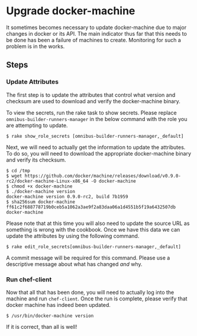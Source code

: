 # Upgrade docker-machine

It sometimes becomes necessary to update docker-machine due to major changes
in docker or its API. The main indicator thus far that this needs to be done
has been a failure of machines to create. Monitoring for such a problem is
in the works.

## Steps

### Update Attributes

The first step is to update the attributes that control what version and checksum
are used to download and verify the docker-machine binary.

To view the secrets, run the rake task to show secrets. Please replace 
`omnibus-builder-runners-manager` in the below command with the role you are
attempting to update.

```
$ rake show_role_secrets [omnibus-builder-runners-manager,_default]
```

Next, we will need to actually get the information to update the attributes.
To do so, you will need to download the appropriate docker-machine binary and verify 
its checksum. 

```
$ cd /tmp
$ wget https://github.com/docker/machine/releases/download/v0.9.0-rc2/docker-machine-Linux-x86_64 -O docker-machine
$ chmod +x docker-machine
$ ./docker-machine version
docker-machine version 0.9.0-rc2, build 7b1959
$ sha256sum docker-machine
ff61c2f688778719b0ceb5a1062a3ae9f2a83daa06a1d4551b5f19a6432507db  docker-machine
```

Please note that at this time you will also need to update the source URL as something
is wrong with the cookbook.
Once we have this data we can update the attributes by using the following command.

```
$ rake edit_role_secrets[omnibus-builder-runners-manager,_default]
```

A commit message will be required for this command. Please use a descriptive message
about what has changed *and* why.

### Run chef-client

Now that all that has been done, you will need to actually log into the machine and
run `chef-client`. Once the run is complete, please verify that docker machine has indeed
been updated.

```
$ /usr/bin/docker-machine version
```

If it is correct, than all is well!
